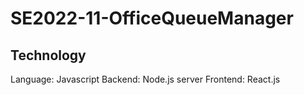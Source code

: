 # SE2022-11-OfficeQueueManager

## Technology
Language: Javascript
Backend: Node.js server
Frontend: React.js